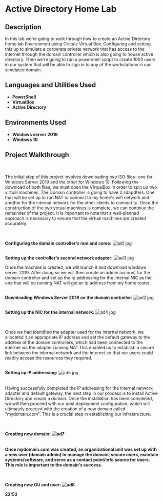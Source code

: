 <h1>Active Directory Home Lab</h1>

 ### []()

<h2>Description</h2>
In this lab we're going to walk through how to create an Active Directory home lab Environment using Oricale Virtual Box. Configuring and setting this up to simulate a corperate private network that has access to the internet through the domain controller which is also going to house active directory. Then we're going to run a powershell script to create 1000 users in our system that will be able to sign in to any of the workstations in our simulated domain.
<br />


<h2>Languages and Utilities Used</h2>

- <b>PowerShell</b> 
- <b>VirtualBox</b>
- <b>Active Directory</b>

<h2>Environments Used </h2>

- <b>Windows server 2019</b> 
- <b>Windows 10</b>

<h2>Project Walkthrough</h2>
<br />
<br />
The initial step of this project involves downloading two ISO files- one for Windows Server 2019 and the other for Windows 10. Following the download of both files, we must open the VirtualBox in order to spin up two virtual machines. The Domain controller is going to have 2 adapdters. One that will be set up to run NAT to connect to my home's wifi network and another for the internal network for the other clients to connect to. Once the construction of the two virtual machines is complete, we can continue the remainder of the project. It is important to note that a well-planned approach is necessary to ensure that the virtual machines are created accurately.
<br />
<br />
<br />

<b>Configuring the domain controller's ram and cores:</b>
![ad1 jpg](https://user-images.githubusercontent.com/125488657/223576579-3df4d811-4160-4960-9627-0757049eaa56.png)
<br />
<br />

<b>Setting up the controller's second network adapter:</b>
![ad3 jpg](https://user-images.githubusercontent.com/125488657/223578216-d20b933f-1ce1-48d7-a472-882c73293efd.png)

Once the machine is created, we will launch it and download windows server 2019. After doing so we will then create an admin account for the domain controller and set up the ip addressing for the internal NIC as the one that will be running NAT will get an ip address from my home router.
<br />
<br />

<b>Downloading Windows Server 2019 on the domain controller:</b>
![ad2 jpg](https://user-images.githubusercontent.com/125488657/223579913-8f3b206e-cd19-4c67-afe2-ed5e76e8fb6b.png)
<br />
<br />

<b>Setting up the NIC for the internal network:</b>
![ad4 jpg](https://user-images.githubusercontent.com/125488657/223581777-2345a01d-3ebf-4b41-af0c-b5516cfdaaca.png)

<br />
<br />
Once we had identified the adapter used for the internal network, we allocated it an appropriate IP address and set the default gateway to the address of the domain controllers, which had been connected to the internet via the adapter running NAT.This enabled us to establish a secure link between the internal network and the internet so that our users could readily access the resources they required. 
<br />
<br />

<b>Setting up IP addressing:</b>
![ad5 jpg](https://user-images.githubusercontent.com/125488657/223807245-bd6cd333-e58f-4526-b48e-12c9d000e278.png)
<br />
<br />
<br />
Having successfully completed the IP addressing for the internal network adapter and default gateway, the next step in our process is to install Active Directory and create a domain. Once the installation has been completed, we will then proceed with our post deployment configuration, which will ultimately proceed with the creation of a new domain called "mydomain.com". This is a crucial step in establishing our infrastructure.
<br />
<br />
<br />

<b>Creating new domain:<b/>
![ad7](https://user-images.githubusercontent.com/125488657/223815336-150d2d66-144e-4ab9-8a5c-6d47d3fbebad.jpg)
<br />
<br />
<br />
Once mydomain.com was created, an organizational unit was set up with a new user (domain admin) to manage the domain, secure users, maintain systems/software, and serve as a contact point/info source for users. This role is important to the domain's success.
<br />
<br />
<br />

<b>Creating new OU and user:<b/>
![ad8](https://user-images.githubusercontent.com/125488657/223817096-205dccc1-f986-4b4c-9dfd-9ef1aaa5e97a.jpg)

22:53
<!--
 ```diff
- text in red
+ text in green
! text in orange
# text in gray
@@ text in purple (and bold)@@
```
--!>
